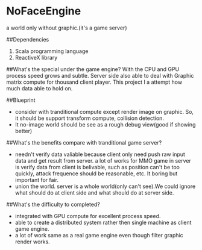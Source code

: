 # NoFaceEngine
a world only without graphic.(it's a game server)

##Dependencies
1. Scala programming language
2. ReactiveX library

##What's the special under the game engine?
With the CPU and GPU process speed grows and subtle. Server side also able to deal with Graphic matrix compute for thousand client player. This project I a attempt how much data able to hold on.

##Blueprint
* consider with tranditional compute except render image on graphic. So, it should be support transform compute, 
collision detection.
* It no-image world should be see as a rough debug view(good if showing better)

##What's the benefits compare with tranditional game server?
* needn't verify data valiable because client only need push raw input data and get result from server.
a lot of works for MMO game in server is verify data from client is belivable, such as position can't be too quickly, attack frequence should be reasonable, etc. It boring but important for fair. 
* union the world. server is a whole world(only can't see).We could ignore what should do at client side and what should do at server side.

##What's the difficulty to completed?
* integrated with GPU compute for excellent process speed.
* able to create a distributed system rather then single machine as client game engine.
* a lot of work same as a real game engine even though filter graphic render works.
